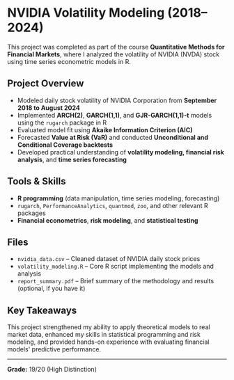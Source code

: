 # NVIDIA Volatility Modeling (2018–2024)

This project was completed as part of the course **Quantitative Methods for Financial Markets**, where I analyzed the volatility of NVIDIA (NVDA) stock using time series econometric models in R.

## Project Overview

- Modeled daily stock volatility of NVIDIA Corporation from **September 2018 to August 2024**
- Implemented **ARCH(2)**, **GARCH(1,1)**, and **GJR-GARCH(1,1)-t** models using the `rugarch` package in R
- Evaluated model fit using **Akaike Information Criterion (AIC)**
- Forecasted **Value at Risk (VaR)** and conducted **Unconditional and Conditional Coverage backtests**
- Developed practical understanding of **volatility modeling, financial risk analysis**, and **time series forecasting**

## Tools & Skills

- **R programming** (data manipulation, time series modeling, forecasting)
- `rugarch`, `PerformanceAnalytics`, `quantmod`, `zoo`, and other relevant R packages
- **Financial econometrics**, **risk modeling**, and **statistical testing**

## Files

- `nvidia_data.csv` – Cleaned dataset of NVIDIA daily stock prices  
- `volatility_modeling.R` – Core R script implementing the models and analysis  
- `report_summary.pdf` – Brief summary of the methodology and results (optional, if you have it)

## Key Takeaways

This project strengthened my ability to apply theoretical models to real market data, enhanced my skills in statistical programming and risk modeling, and provided hands-on experience with evaluating financial models' predictive performance.

---

**Grade:** 19/20 (High Distinction)

